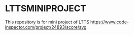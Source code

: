 # LTTSMINIPROJECT
This repository is for mini project of LTTS
https://www.code-inspector.com/project/24893/score/svg
